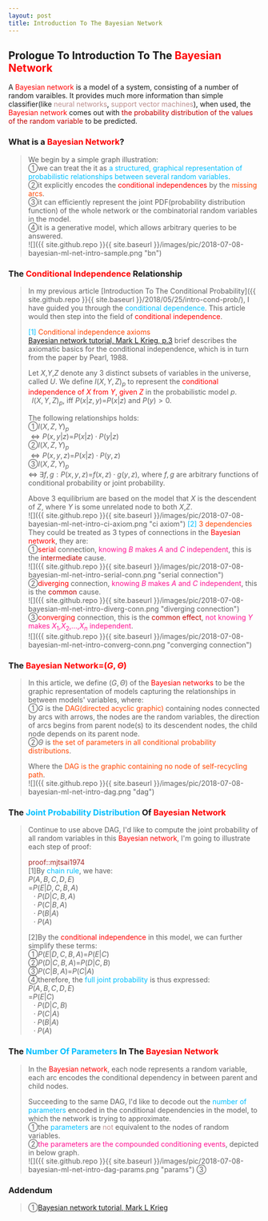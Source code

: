 ```yaml
---
layout: post
title: Introduction To The Bayesian Network
---
```


## Prologue To Introduction To The <font color="Red">Bayesian Network</font>
<p class="message">
A <font color="Red">Bayesian network</font> is a model of a system, consisting of a number of random varaibles.  It provides much more information than simple classifier(like <font color="RosyBrown">neural networks</font>, <font color="RosyBrown">support vector machines</font>),  
when used, the <font color="Red">Bayesian network</font> comes out with <font color="#C20000">the probability distribution of the values of the random variable</font> to be predicted.  
</p>

### What is a <font color="Red">Bayesian Network</font>?
>We begin by a simple graph illustration:  
>&#10112;we can treat the it as <font color="DeepSkyBlue">a structured, graphical representation of probabilistic relationships between several random variables</font>.  
>&#10113;it explicitly encodes the <font color="Red">conditional independences</font> by the <font color="OrangeRed">missing arcs</font>.  
>&#10114;it can efficiently represent the joint PDF(probability distribution function) of the whole network or the combinatorial random variables in the model.  
>&#10115;it is a generative model, which allows arbitrary queries to be answered.   
![]({{ site.github.repo }}{{ site.baseurl }}/images/pic/2018-07-08-bayesian-ml-net-intro-sample.png "bn")

### The <font color="Red">Conditional Independence</font> Relationship
>In my previous article [Introduction To The Conditional Probability]({{ site.github.repo }}{{ site.baseurl }}/2018/05/25/intro-cond-prob/), I have guided you through the <font color="DeepSkyBlue">conditional dependence</font>.  This article would then step into the field of <font color="Red">conditional independence</font>.  
>
><font color="DeepSkyBlue">[1]</font>
><font color="OrangeRed">Conditional independence axioms</font>  
>[Bayesian network tutorial, Mark L Krieg, p.3](http://citeseerx.ist.psu.edu/viewdoc/download?doi=10.1.1.124.2195&rep=rep1&type=pdf) brief describes the axiomatic basics for the conditional independence, which is in turn from the paper by Pearl, 1988.  
>
>Let $X$,$Y$,$Z$ denote any 3 distinct subsets of variables in the universe, called $U$.  We define $I(X,Y,Z)_p$ to represent the <font color="Red">conditional independence of $X$ from $Y$, given $Z$</font> in the probabilistic model $p$.  
>$\;\;I(X,Y,Z)_p$, iff $P(x\vert z,y)$=$P(x\vert z)$ and $P(y)>0$.  
>
>The following relationships holds:  
>&#10112;$I(X,Z,Y)_p$  
>$\Leftrightarrow P(x,y\vert z)$=$P(x\vert z)\cdot P(y\vert z)$  
>&#10113;$I(X,Z,Y)_p$  
>$\Leftrightarrow P(x,y,z)$=$P(x\vert z)\cdot P(y,z)$  
>&#10114;$I(X,Z,Y)_p$  
>$\Leftrightarrow\;\exists f,g: P(x,y,z)$=$f(x,z)\cdot g(y,z)$, where $f,g$ are arbitrary functions of conditional probability or joint probability.  
>
>Above 3 equilibrium are based on the model that $X$ is the descendent of $Z$, where $Y$ is some unrelated node to both $X$,$Z$.  
![]({{ site.github.repo }}{{ site.baseurl }}/images/pic/2018-07-08-bayesian-ml-net-intro-ci-axiom.png "ci axiom")
><font color="DeepSkyBlue">[2]</font>
><font color="OrangeRed">3 dependencies</font>  
>They could be treated as 3 types of connections in the <font color="Red">Bayesian network</font>, they are:  
>&#10112;<font color="Red">serial</font> connection, <font color="DeepPink">knowing $B$ makes $A$ and $C$ independent</font>, this is the <font color="#C20000">intermediate</font> cause.  
![]({{ site.github.repo }}{{ site.baseurl }}/images/pic/2018-07-08-bayesian-ml-net-intro-serial-conn.png "serial connection")
>&#10113;<font color="Red">diverging</font> connection, <font color="DeepPink">knowing $B$ makes $A$ and $C$ independent</font>, this is the <font color="#C20000">common</font> cause.  
![]({{ site.github.repo }}{{ site.baseurl }}/images/pic/2018-07-08-bayesian-ml-net-intro-diverg-conn.png "diverging connection")
>&#10114;<font color="Red">converging</font> connection, this is the <font color="#C20000">common effect</font>, <font color="DeepPink">not knowing $Y$ makes $X_{1}$,$X_{2}$,...,$X_{n}$ independent</font>.  
![]({{ site.github.repo }}{{ site.baseurl }}/images/pic/2018-07-08-bayesian-ml-net-intro-converg-conn.png "converging connection")

### The <font color="Red">Bayesian Network=$(G,\Theta)$</font>
>In this article, we define $(G,\Theta)$ of the <font color="Red">Bayesian networks</font> to be the graphic representation of models capturing the relationships in between models' variables, where:  
>&#10112;$G$ is the <font color="OrangeRed">DAG(directed acyclic graphic)</font> containing nodes connected by arcs with arrows, the nodes are the random variables, the direction of arcs begins from parent node(s) to its descendent nodes, the child node depends on its parent node.  
>&#10113;$\Theta$ is <font color="OrangeRed">the set of parameters in all conditional probability distributions</font>.  
>
>Where the <font color="OrangeRed">DAG is the graphic containing no node of self-recycling path</font>.  
![]({{ site.github.repo }}{{ site.baseurl }}/images/pic/2018-07-08-bayesian-ml-net-intro-dag.png "dag")

### The <font color="DeepSkyBlue">Joint Probability Distribution</font> Of <font color="Red">Bayesian Network</font>
>Continue to use above DAG, I'd like to compute the joint probability of all random variables in this <font color="Red">Bayesian network</font>, I'm going to illustrate each step of proof:  
>
><font color="Brown">proof::mjtsai1974</font>  
>[1]By <font color="DeepSkyBlue">chain rule</font>, we have:  
>$P(A,B,C,D,E)$  
>=$P(E\vert D,C,B,A)$  
>$\;\;\cdot P(D\vert C,B,A)$  
>$\;\;\cdot P(C\vert B,A)$  
>$\;\;\cdot P(B\vert A)$  
>$\;\;\cdot P(A)$  
>
>[2]By the <font color="Red">conditional independence</font> in this model, we can further simplify these terms:  
>&#10112;$P(E\vert D,C,B,A)$=$P(E\vert C)$  
>&#10113;$P(D\vert C,B,A)$=$P(D\vert C,B)$  
>&#10114;$P(C\vert B,A)$=$P(C\vert A)$  
>&#10115;therefore, the <font color="DeepSkyBlue">full joint probability</font> is thus expressed:  
>$P(A,B,C,D,E)$  
>=$P(E\vert C)$  
>$\;\;\cdot P(D\vert C,B)$  
>$\;\;\cdot P(C\vert A)$  
>$\;\;\cdot P(B\vert A)$  
>$\;\;\cdot P(A)$  

### The <font color="DeepSkyBlue">Number Of Parameters</font> In The <font color="Red">Bayesian Network</font>
>In the <font color="Red">Bayesian network</font>, each node represents a random variable, each arc encodes the conditional dependency in between parent and child nodes.  
>
>Succeeding to the same DAG, I'd like to decode out the <font color="DeepSkyBlue">number of parameters</font> encoded in the conditional dependencies in the model, to which the network is trying to approximate.  
>&#10112;the <font color="DeepSkyBlue">parameters</font> are <font color="RosyBrown">not</font> equivalent to the nodes of random variables.  
>&#10113;<font color="DeepPink">the parameters are the compounded conditioning events</font>, depicted in below graph.  
![]({{ site.github.repo }}{{ site.baseurl }}/images/pic/2018-07-08-bayesian-ml-net-intro-dag-params.png "params")
>&#10114;<!-- to be conti for the parameter numbers -->  

<!-- to be conti: D-sepasration v.s. D-connection -->

### Addendum
>&#10112;[Bayesian network tutorial, Mark L Krieg](http://citeseerx.ist.psu.edu/viewdoc/download?doi=10.1.1.124.2195&rep=rep1&type=pdf)  

<!-- Γ -->
<!-- \Omega -->
<!-- \cap intersection -->
<!-- \cup union -->
<!-- \frac{\Gamma(k + n)}{\Gamma(n)} \frac{1}{r^k}  -->
<!-- \mbox{\large$\vert$}\nolimits_0^\infty -->
<!-- \vert_0^\infty -->
<!-- \vert_{0.5}^{\infty} -->
<!-- &prime; ′ -->
<!-- &Prime; ″ -->
<!-- $E\lbrack X\rbrack$ -->
<!-- \overline{X_n} -->
<!-- \underset{Succss}P -->
<!-- \frac{{\overline {X_n}}-\mu}{S/\sqrt n} -->
<!-- \lim_{t\rightarrow\infty} -->
<!-- \int_{0}^{a}\lambda\cdot e^{-\lambda\cdot t}\operatorname dt -->
<!-- \Leftrightarrow -->


<!-- Notes -->
<!-- <font color="OrangeRed">items, verb, to make it the focus</font> -->
<!-- <font color="Red">KKT</font> -->
<!-- <font color="Red">SMO heuristics</font> -->
<!-- <font color="Red">F</font> distribution -->
<!-- <font color="Red">t</font> distribution -->
<!-- <font color="DeepSkyBlue">suggested item, soft item</font> -->
<!-- <font color="RoyalBlue">old alpha, quiz, example</font> -->
<!-- <font color="Green">new alpha</font> -->

<!-- <font color="#C20000">conclusion, finding</font> -->
<!-- <font color="DeepPink">positive conclusion, finding</font> -->
<!-- <font color="RosyBrown">negative conclusion, finding</font> -->

<!-- <font color="#00ADAD">policy</font> -->
<!-- <font color="#6100A8">full observable</font> -->
<!-- <font color="#FFAC12">partial observable</font> -->
<!-- <font color="#EB00EB">stochastic</font> -->
<!-- <font color="#8400E6">state transition</font> -->
<!-- <font color="#D600D6">discount factor gamma $\gamma$</font> -->
<!-- <font color="#D600D6">$V(S)$</font> -->
<!-- <font color="#9300FF">immediate reward R(S)</font> -->

<!-- ### <font color="RoyalBlue">Example</font>: Illustration By Rainy And Sunny Days In One Week -->
<!-- <font color="RoyalBlue">[Question]</font> -->
<!-- <font color="DeepSkyBlue">[Answer]</font> -->

<!-- 
[1]Given the vehicles pass through a highway toll station is $6$ per minute, what is the probability that no cars within $30$ seconds?
><font color="DeepSkyBlue">[1]</font>
><font color="OrangeRed">Given the vehicles pass through a highway toll station is $6$ per minute, what is the probability that no cars within $30$ seconds?</font>  
-->

<!-- https://www.medcalc.org/manual/gamma_distribution_functions.php -->
<!-- https://www.statlect.com/probability-distributions/student-t-distribution#hid5 -->
<!-- http://www.wiris.com/editor/demo/en/ -->